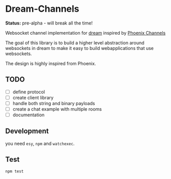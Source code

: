 # Dream-Channels

**Status:** pre-alpha - will break all the time!

Websocket channel implementation for [dream](https://github.com/aantron/dream) inspired by [Phoenix Channels](https://hexdocs.pm/phoenix/channels.html)

The goal of this library is to build a higher level abstraction around websockets in dream to make it easy
to build webapplications that use websockets.

The design is highly inspired from Phoenix.

## TODO

* [ ] define protocol
* [ ] create client library
* [ ] handle both string and binary payloads
* [ ] create a chat example with multiple rooms
* [ ] documentation

## Development

you need `esy`, `npm` and `watchexec`.

## Test

`npm test`
